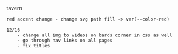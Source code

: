 tavern

    red accent change - change svg path fill -> var(--color-red)

    12/16
        - change all img to videos on bards corner in css as well
        - go through nav links on all pages
        - fix titles
    